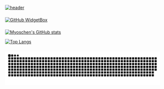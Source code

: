 [![header](https://capsule-render.vercel.app/api?type=waving&height=320&text=Hi%20👋,%20I'm%20Myos&fontAlignY=40&desc=✨%20Frontend%20Developer&descAlignY=60&color=gradient&customColorList=20&animation=fadeIn)](https://github.com/kyechan99/capsule-render)

###

[![GitHub WidgetBox](https://github-widgetbox.vercel.app/api/skills?languages=html,css,js,ts,python,rust,go&frameworks=vue,react,next,electron,tailwind,express&tools=git,npm,firebase,mongodb,vercel,nodejs&theme=dark)](https://github.com/Jurredr/github-widgetbox)

###

[![Myoschen's GitHub stats](https://github-readme-stats.vercel.app/api?username=Myoschen&count_private=true&show_icons=true&theme=dark&hide_border=true)](https://github.com/anuraghazra/github-readme-stats)

[![Top Langs](https://github-readme-stats.vercel.app/api/top-langs/?username=Myoschen&layout=compact&langs_count=6&theme=dark&hide_border=true)](https://github.com/anuraghazra/github-readme-stats)

###

<picture>
  <source media="(prefers-color-scheme: light)" srcset="https://raw.githubusercontent.com/Myoschen/Myoschen/output/github-snake.svg">
  <source media="(prefers-color-scheme: dark)" srcset="https://raw.githubusercontent.com/Myoschen/Myoschen/output/github-snake-dark.svg">
  <img alt="github-snake" src="https://raw.githubusercontent.com/Myoschen/Myoschen/output/github-snake.svg">
</picture>
